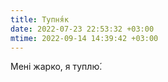 ```yaml
---
title: Тупня́к
date: 2022-07-23 22:53:32 +03:00
mtime: 2022-09-14 14:39:42 +03:00
---
```


Мені жарко, я туплю́.
